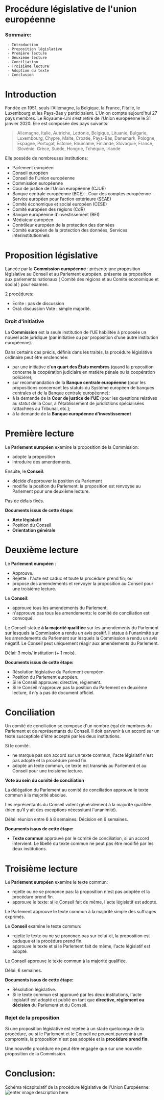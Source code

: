# Procédure législative de l'union européenne

### Sommaire:

     - Introduction
     - Proposition législative
     - Première lecture
     - Deuxième lecture
     - Conciliation
     - Troisième lecture
     - Adoption du texte
     - Conclusion

# Introduction

Fondée en  1951, seuls l'Allemagne, la Belgique, la France, l'Italie, le Luxembourg et les Pays-Bas y participaient.
L'Union compte aujourd'hui 27 pays membres. Le Royaume-Uni s’est retiré de l’Union européenne le 31 janvier 2020.
Elle est composée des pays suivants:

> Allemagne, Italie, Autriche, Lettonie, Belgique, Lituanie, Bulgarie,
> Luxembourg, Chypre, Malte, Croatie, Pays-Bas, Danemark, Pologne,
> Espagne, Portugal, Estonie, Roumanie, Finlande, Slovaquie, France,
> Slovénie, Grèce, Suède, Hongrie, Tchéquie, Irlande

Elle possède de nombreuses institutions:
- Parlement européen
- Conseil européen
-    Conseil de l'Union européenne
 -   Commission européenne
  -  Cour de justice de l'Union européenne (CJUE)
   - Banque centrale européenne (BCE)
    - Cour des comptes européenne
    - Service européen pour l’action extérieure (SEAE)
   - Comité économique et social européen (CESE)
   - Comité européen des régions (CdR)
   - Banque européenne d'investissement (BEI)
   - Médiateur européen
   - Contrôleur européen de la protection des données
   - Comité européen de la protection des données, Services interinstitutionnels
   
# Proposition législative

Lancée par la **Commission européenne** :  présente une proposition législative au Conseil et au Parlement européen. présente sa proposition aux parlements nationaux ( Comité des régions et au Comité économique et social ) pour examen.

2 procédures:
- Écrite : pas de discussion
- Oral: discussion 
Vote : simple majorité.

### Droit d'initiative

La **Commission** est la seule institution de l'UE habilitée à proposée un nouvel acte juridique (par initiative ou par proposition d'une autre institution européenne).

Dans certains cas précis, définis dans les traités, la procédure législative ordinaire peut être enclenchée:

-   par une initiative d'**un quart des États membres** (quand la proposition concerne la coopération judiciaire en matière pénale ou la coopération policière);
-   sur recommandation de la **Banque centrale européenne** (pour les propositions concernant les statuts du Système européen de banques centrales et de la Banque centrale européenne);
-   à la demande de la **Cour de justice de l'UE** (pour les questions relatives au statut de la Cour, à l'établissement de juridictions spécialisées rattachées au Tribunal, etc.);
-   à la demande de la **Banque européenne d'investissement**

#  Première lecture

Le **Parlement européen** examine la proposition de la Commission:
-   adopte la proposition
-   introduire des amendements.

Ensuite, le **Conseil**:

-   décide d'approuver la position du Parlement
-   modifie la position du Parlement: la proposition est renvoyée au Parlement pour une deuxième lecture.

Pas de délais fixés.

**Documents issus de cette étape:**

-   **Acte législatif**
-   Position du Conseil
-   **Orientation générale**


# Deuxième lecture

Le **Parlement européen** :

-   Approuve.
-   Rejette : l'acte est caduc et toute la procédure prend fin; ou
-   propose des amendements et renvoyer la proposition au Conseil pour une troisième lecture.

Le **Conseil**:

-   approuve tous les amendements du Parlement.
-   n'approuve pas tous les amendements: le comité de conciliation est convoqué.

Le Conseil statue **à la majorité qualifiée** sur les amendements du Parlement sur lesquels la Commission a rendu un avis positif. Il statue à l'unanimité sur les amendements du Parlement sur lesquels la Commission a rendu un avis négatif. Le Conseil peut uniquement réagir aux amendements du Parlement.

Délai: 3 mois/ institution (+ 1 mois).

**Documents issus de cette étape:**

-   Résolution législative du Parlement européen. 
-   Position du Parlement européen.
-   Si le Conseil approuve: directive, règlement.
-   Si le Conseil n'approuve pas la position du Parlement en deuxième lecture, il n'y a pas de document officiel.

# Conciliation

Un comité de conciliation se compose d'un nombre égal de membres du Parlement et de représentants du Conseil. Il doit parvenir à un accord sur un texte susceptible d'être accepté par les deux institutions.

Si le comité:

-   ne marque pas son accord sur un texte commun, l'acte législatif n'est pas adopté et la procédure prend fin.
-   adopte un texte commun, ce texte est transmis au Parlement et au Conseil pour une troisième lecture.

**Vote au sein du comité de conciliation**

La délégation du Parlement au comité de conciliation approuve le texte commun à la majorité absolue.

Les représentants du Conseil votent généralement à la majorité qualifiée (bien qu'il y ait des exceptions nécessitant l'unanimité).

Délai: réunion entre 6 à 8 semaines. Décision en 6 semaines.

**Documents issus de cette étape:**

-   **Texte commun** approuvé par le comité de conciliation, si un accord intervient. Le libellé du texte commun ne peut pas être modifié par les deux institutions.

# Troisième lecture

Le **Parlement européen** examine le texte commun:

-    rejette ou ne se prononce pas: la proposition n'est pas adoptée et la procédure prend fin.
-   approuve le texte: si le Conseil fait de même, l'acte législatif est adopté.

Le Parlement approuve le texte commun à la majorité simple des suffrages exprimés.

Le **Conseil** examine le texte commun:

-   rejette le texte ou ne se prononce pas sur celui-ci, la proposition est caduque et la procédure prend fin.
-   approuve le texte et si le Parlement fait de même, l'acte législatif est adopté.

Le Conseil approuve le texte commun à la majorité qualifiée.

Délai: 6 semaines.

**Documents issus de cette étape:**

-   Résolution législative.
-   Si le texte commun est approuvé par les deux institutions, l'acte législatif est adopté et publié en tant que **directive, règlement ou décision** du Parlement et du Conseil.

### Rejet de la proposition

Si une proposition législative est rejetée à un stade quelconque de la procédure, ou si le Parlement et le Conseil ne peuvent parvenir à un compromis, la proposition n'est pas adoptée et la **procédure prend fin**.

Une nouvelle procédure ne peut être engagée que sur une nouvelle proposition de la Commission.

# Conclusion:
Schéma récapitulatif de la procédure législative de l'Union Européenne:
![enter image description here](https://media.discordapp.net/attachments/512003603733544970/793432856654381086/infographie-processus-legislatif-europe-760-17112020.png?width=268&height=669)
